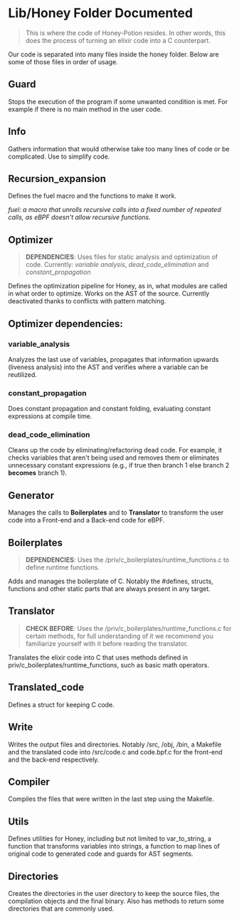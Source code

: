 # Lib/Honey Folder Documented

> This is where the code of Honey-Potion resides. In other words, this does the process of turning an elixir code into a C counterpart.

Our code is separated into many files inside the honey folder. Below are some of those files in order of usage.

## Guard 

Stops the execution of the program if some unwanted condition is met. For example if there is no main method in the user code.

## Info

Gathers information that would otherwise take too many lines of code or be complicated. Use to simplify code.

## Recursion_expansion

Defines the fuel macro and the functions to make it work.

_fuel: a macro that unrolls recursive calls into a fixed number of repeated calls, as eBPF doesn't allow recursive functions._

## Optimizer
> **DEPENDENCIES**: Uses files for static analysis and optimization of code. Currently: *variable analysis*, *dead_code_elimination* and *constant_propagation*

Defines the optimization pipeline for Honey, as in, what modules are called in what order to optimize. Works on the AST of the source. Currently deactivated thanks to conflicts with pattern matching.

## Optimizer dependencies:

### variable_analysis

Analyzes the last use of variables, propagates that information upwards (liveness analysis) into the AST and verifies where a variable can be reutilized.

### constant_propagation

Does constant propagation and constant folding, evaluating constant expressions at compile time.

### dead_code_elimination

Cleans up the code by eliminating/refactoring dead code. For example, it checks variables that aren't being used and removes them or eliminates unnecessary constant expressions (e.g., if true then branch 1 else branch 2 **becomes** branch 1). 

## Generator

Manages the calls to **Boilerplates** and to **Translator** to transform the user code into a Front-end and a Back-end code for eBPF. 

## Boilerplates

> **DEPENDENCIES**: Uses the /priv/c_boilerplates/runtime_functions.c to define runtime functions.

Adds and manages the boilerplate of C. Notably the #defines, structs, functions and other static parts that are always present in any target. 

## Translator

> **CHECK BEFORE**: Uses the /priv/c_boilerplates/runtime_functions.c for certain methods, for full understanding of it we recommend you familiarize yourself with it before reading the translator.

Translates the elixir code into C that uses methods defined in priv/c_boilerplates/runtime_functions, such as basic math operators.

## Translated_code

Defines a struct for keeping C code.

## Write 

Writes the output files and directories. Notably /src, /obj, /bin, a Makefile and the translated code into /src/code.c and code.bpf.c for the front-end and the back-end respectively.

## Compiler

Compiles the files that were written in the last step using the Makefile. 

## Utils

Defines utilities for Honey, including but not limited to var_to_string, a function that transforms variables into strings, a function to map lines of original code to generated code and guards for AST segments.

## Directories

Creates the directories in the user directory to keep the source files, the compilation objects and the final binary. Also has methods to return some directories that are commonly used. 

